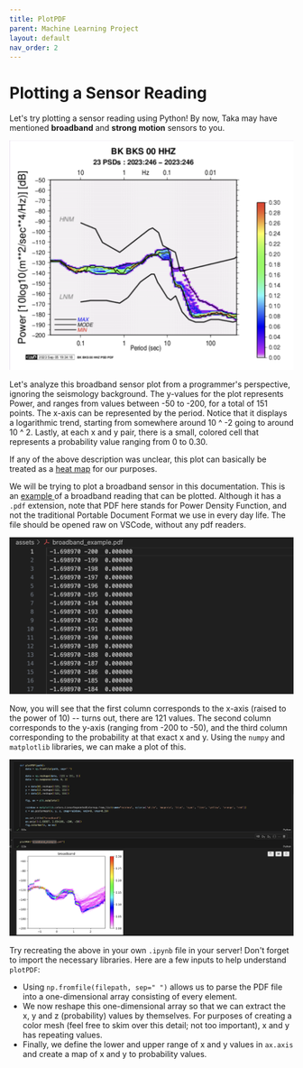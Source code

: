 ```yaml
---
title: PlotPDF
parent: Machine Learning Project
layout: default
nav_order: 2
---
```


# Plotting a Sensor Reading

Let's try plotting a sensor reading using Python! By now, Taka may have mentioned **broadband** and **strong motion** sensors to you.

![image](/assets/broadband_plot.png)

Let's analyze this broadband sensor plot from a programmer's perspective, ignoring the seismology background. The y-values for the plot represents Power, and ranges from values between -50 to -200, for a total of 151 points. The x-axis can be represented by the period. Notice that it displays a logarithmic trend, starting from somewhere around 10 ^ -2 going to around 10 ^ 2. Lastly, at each x and y pair, there is a small, colored cell that represents a probability value ranging from 0 to 0.30.

If any of the above description was unclear, this plot can basically be treated as a [heat map](https://www.atlassian.com/data/charts/heatmap-complete-guide) for our purposes.

We will be trying to plot a broadband sensor in this documentation. This is an <a href="/assets/broadband_example.pdf" download> example </a> of a broadband reading that can be plotted. Although it has a `.pdf` extension, note that PDF here stands for Power Density Function, and not the traditional Portable Document Format we use in every day life. The file should be opened raw on VSCode, without any pdf readers.

![image](/assets/broadband.png)

Now, you will see that the first column corresponds to the x-axis (raised to the power of 10) -- turns out, there are 121 values. The second column corresponds to the y-axis (ranging from -200 to -50), and the third column corresponding to the probability at that exact x and y. Using the `numpy` and `matplotlib` libraries, we can make a plot of this.

![image](/assets/broadband_code.png)

Try recreating the above in your own `.ipynb` file in your server! Don't forget to import the necessary libraries. Here are a few inputs to help understand `plotPDF`:
- Using `np.fromfile(filepath, sep=" ")` allows us to parse the PDF file into a one-dimensional array consisting of every element.
- We now reshape this one-dimensional array so that we can extract the x, y and z (probability) values by themselves. For purposes of creating a color mesh (feel free to skim over this detail; not too important), x and y has repeating values.
- Finally, we define the lower and upper range of x and y values in `ax.axis` and create a map of x and y to probability values.